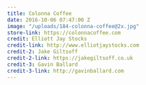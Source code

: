 ```yaml
---
title: Colonna Coffee
date: 2016-10-06 07:47:00 Z
image: "/uploads/184-colonna-coffee@2x.jpg"
store-link: https://colonnacoffee.com
credit: Elliott Jay Stocks
credit-link: http://www.elliotjaystocks.com
credit-2: Jake Giltsoff
credit-2-link: https://jakegiltsoff.co.uk
credit-3: Gavin Ballard
credit-3-link: http://gavinballard.com
---
```


